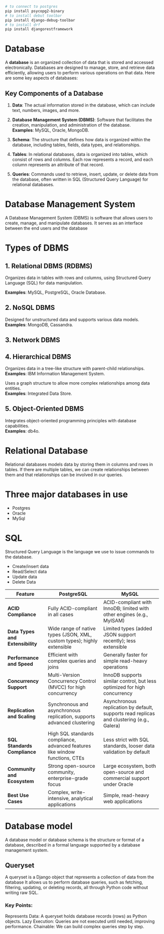 ```sh
# to connect to postgres
pip install psycopg2-binary
# to install debut toolbar
pip install django-debug-toolbar
# to install drf
pip install djangorestframework
```

# Database

A **database** is an organized collection of data that is stored and accessed electronically. Databases are designed to manage, store, and retrieve data efficiently, allowing users to perform various operations on that data. Here are some key aspects of databases:

## Key Components of a Database

1. **Data**: The actual information stored in the database, which can include text, numbers, images, and more.

2. **Database Management System (DBMS)**: Software that facilitates the creation, manipulation, and administration of the database.  
   **Examples**: MySQL, Oracle, MongoDB.

3. **Schema**: The structure that defines how data is organized within the database, including tables, fields, data types, and relationships.

4. **Tables**: In relational databases, data is organized into tables, which consist of rows and columns. Each row represents a record, and each column represents an attribute of that record.

5. **Queries**: Commands used to retrieve, insert, update, or delete data from the database, often written in SQL (Structured Query Language) for relational databases.

# Database Management System

A Database Management System (DBMS) is software that allows users to create, manage, and manipulate databases. It serves as an interface between the end users and the database

# Types of DBMS

## 1. Relational DBMS (RDBMS)

Organizes data in tables with rows and columns, using Structured Query Language (SQL) for data manipulation.

**Examples**: MySQL, PostgreSQL, Oracle Database.

## 2. NoSQL DBMS

Designed for unstructured data and supports various data models.  
**Examples**: MongoDB, Cassandra.

## 3. Network DBMS

## 4. Hierarchical DBMS

Organizes data in a tree-like structure with parent-child relationships.  
**Examples**: IBM Information Management System.

Uses a graph structure to allow more complex relationships among data entities.  
**Examples**: Integrated Data Store.

## 5. Object-Oriented DBMS

Integrates object-oriented programming principles with database capabilities.  
**Examples**: db4o.

# Relational Database

Relational databases models data by storing them in columns and rows in tables.
If there are multiple tables, we can create relationships between them and that relationships can be involved in our queries.

# Three major databases in use

- Postgres
- Oracle
- MySql

# SQL

Structured Query Language is the language we use to issue commands to the database.

- Create/insert data
- Read/Select data
- Update data
- Delete Data

| Feature                          | PostgreSQL                                                                   | MySQL                                                                                     |
| -------------------------------- | ---------------------------------------------------------------------------- | ----------------------------------------------------------------------------------------- |
| **ACID Compliance**              | Fully ACID-compliant in all cases                                            | ACID-compliant with InnoDB; limited with other engines (e.g., MyISAM)                     |
| **Data Types and Extensibility** | Wide range of native types (JSON, XML, custom types); highly extensible      | Limited types (added JSON support recently); less extensible                              |
| **Performance and Speed**        | Efficient with complex queries and joins                                     | Generally faster for simple read-heavy operations                                         |
| **Concurrency Support**          | Multi-Version Concurrency Control (MVCC) for high concurrency                | InnoDB supports similar control, but less optimized for high concurrency                  |
| **Replication and Scaling**      | Synchronous and asynchronous replication, supports advanced clustering       | Asynchronous replication by default, supports read replicas and clustering (e.g., Galera) |
| **SQL Standards Compliance**     | High SQL standards compliance, advanced features like window functions, CTEs | Less strict with SQL standards, looser data validation by default                         |
| **Community and Ecosystem**      | Strong open-source community, enterprise-grade focus                         | Large ecosystem, both open-source and commercial support under Oracle                     |
| **Best Use Cases**               | Complex, write-intensive, analytical applications                            | Simple, read-heavy web applications                                                       |

# Database model

A database model or database schema is the structure or format of a database, described in a formal language supported by a database management system.

## Queryset

A queryset is a Django object that represents a collection of data from the database
It allows us to perform database queries, such as fetching, filtering, updating, or deleting records, all through Python code without writing raw SQL.

### Key Points:

Represents Data: A queryset holds database records (rows) as Python objects.
Lazy Execution: Queries are not executed until needed, improving performance.
Chainable: We can build complex queries step by step.
